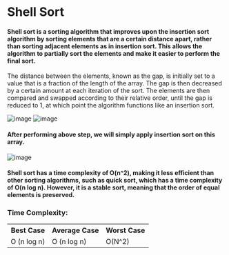 # Shell Sort

#### Shell sort is a sorting algorithm that improves upon the insertion sort algorithm by sorting elements that are a certain distance apart, rather than sorting adjacent elements as in insertion sort. This allows the algorithm to partially sort the elements and make it easier to perform the final sort.

The distance between the elements, known as the gap, is initially set to a value that is a fraction of the length of the array. The gap is then decreased by a certain amount at each iteration of the sort. The elements are then compared and swapped according to their relative order, until the gap is reduced to 1, at which point the algorithm functions like an insertion sort.

![image](https://user-images.githubusercontent.com/72748315/208669896-90d04a2d-9fda-42af-a5bf-256133171fbf.png)
![image](https://user-images.githubusercontent.com/72748315/208669924-200df388-6ea5-44d8-b6b2-b9e1ef4f5f2e.png)

#### After performing above step, we will simply apply insertion sort on this array.

![image](https://user-images.githubusercontent.com/72748315/208669963-ae69e8a6-99e0-4494-a1b8-03279cf20985.png)

#### Shell sort has a time complexity of O(n^2), making it less efficient than other sorting algorithms, such as quick sort, which has a time complexity of O(n log n). However, it is a stable sort, meaning that the order of equal elements is preserved.

### Time Complexity:

<table> 
    <tr>
        <th>Best Case</th> 
        <th>Average Case</th>
        <th>Worst Case</th>
    </tr>
    <tr>
        <td> O (n log n) </td>
        <td> O (n log n)</td>
        <td>O(N^2) </td>
    </tr>
</table>
